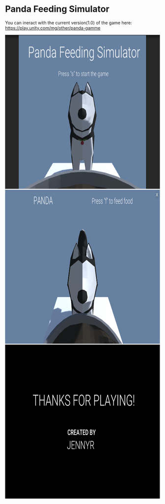 # Panda Feeding Simulator

You can ineract with the current version(1.0) of the game here: https://play.unity.com/mg/other/panda-gamme
<p align="middle">
<img src="./thumbnail.png" alt="Thumbnail of the app" height="500" />
<img src="./thumbnail2.png" alt="Thumbnail of the app" height="500" />
<img src="./thumbnail3.png" alt="Thumbnail of the app" height="500" />
</p>
